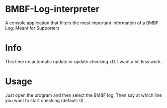 # BMBF-Log-interpreter
A console application that filters the most important information of a BMBF Log. Meant for Supporters
# Info
This time no automatic update or update checking xD. I want a bit less work.
# Usage
Just open the program and then select the BMBF log. Then say at which line you want to start checking (default: 0)
